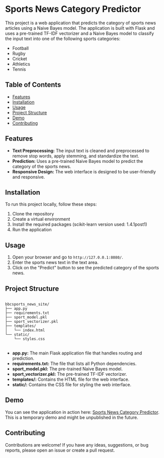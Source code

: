<h1>Sports News Category Predictor</h1>
<p>This project is a web application that predicts the category of sports news articles using a Naive Bayes model. The application is built with Flask and uses a pre-trained TF-IDF vectorizer and a Naive Bayes model to classify the input text into one of the following sports categories:</p>
<ul>
    <li>Football</li>
    <li>Rugby</li>
    <li>Cricket</li>
    <li>Athletics</li>
    <li>Tennis</li>
</ul>
<h2>Table of Contents</h2>
<ul>
    <li><a href="#features">Features</a></li>
    <li><a href="#installation">Installation</a></li>
    <li><a href="#usage">Usage</a></li>
    <li><a href="#project-structure">Project Structure</a></li>
    <li><a href="#demo">Demo</a></li>
    <li><a href="#contributing">Contributing</a></li>
</ul>
<h2 id="features">Features</h2>
<ul>
    <li><strong>Text Preprocessing:</strong> The input text is cleaned and preprocessed to remove stop words, apply stemming, and standardize the text.</li>
    <li><strong>Prediction:</strong> Uses a pre-trained Naive Bayes model to predict the category of the sports news.</li>
    <li><strong>Responsive Design:</strong> The web interface is designed to be user-friendly and responsive.</li>
</ul>
<h2 id="installation">Installation</h2>
<p>To run this project locally, follow these steps:</p>
<ol>
    <li>Clone the repository</li>
    <li>Create a virtual environment</li>
    <li>Install the required packages (scikit-learn version used: 1.4.1post1)</li>
    <li>Run the application</li>
</ol>
<h2 id="usage">Usage</h2>
<ol>
    <li>Open your browser and go to <code>http://127.0.0.1:8080/</code>.</li>
    <li>Enter the sports news text in the text area.</li>
    <li>Click on the "Predict" button to see the predicted category of the sports news.</li>
</ol>
<h2 id="project-structure">Project Structure</h2>
<pre>
<code>
bbcsports_news_site/
├── app.py
├── requirements.txt
├── sport_model.pkl
├── sport_vectorizer.pkl
├── templates/
│   └── index.html
└── static/
    └── styles.css
</code>
</pre>
<ul>
    <li><strong>app.py:</strong> The main Flask application file that handles routing and prediction.</li>
    <li><strong>requirements.txt:</strong> The file that lists all Python dependencies.</li>
    <li><strong>sport_model.pkl:</strong> The pre-trained Naive Bayes model.</li>
    <li><strong>sport_vectorizer.pkl:</strong> The pre-trained TF-IDF vectorizer.</li>
    <li><strong>templates/:</strong> Contains the HTML file for the web interface.</li>
    <li><strong>static/:</strong> Contains the CSS file for styling the web interface.</li>
</ul>
<h2 id="demo">Demo</h2>
<p>You can see the application in action here: <a href="https://ahmednabil.pythonanywhere.com/">Sports News Category Predictor</a>. This is a temporary demo and might be unpublished in the future.</p>
<h2 id="contributing">Contributing</h2>
<p>Contributions are welcome! If you have any ideas, suggestions, or bug reports, please open an issue or create a pull request.</p>
